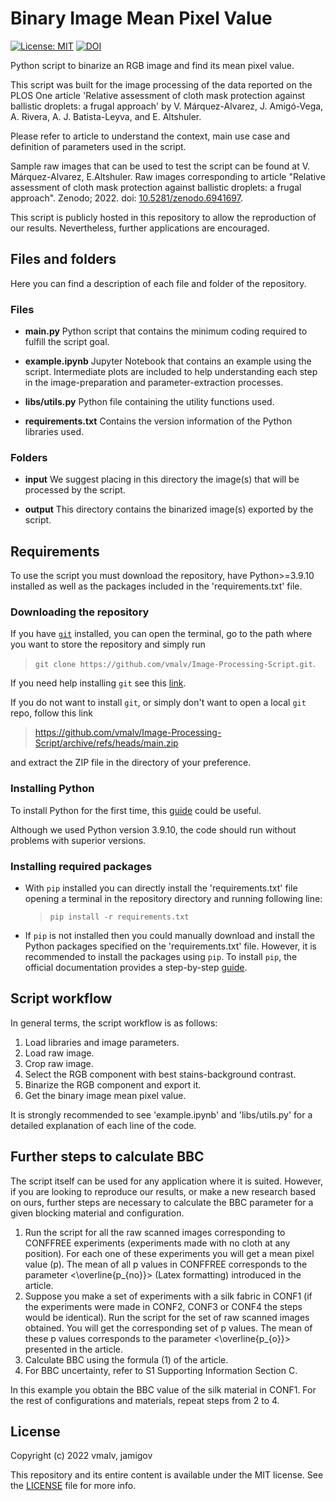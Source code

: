 # Binary Image Mean Pixel Value

[![License: MIT](https://img.shields.io/badge/License-MIT-brightgreen.svg)](https://opensource.org/licenses/MIT) [![DOI](https://zenodo.org/badge/DOI/10.5281/zenodo.6941697.svg)](https://doi.org/10.5281/zenodo.6941697)

Python script to binarize an RGB image and find its mean pixel value.

This script was built for the image processing of the data reported on the PLOS One article 'Relative assessment of cloth mask protection against ballistic droplets: a frugal approach' by V. Márquez-Alvarez, J. Amigó-Vega, A. Rivera, A. J. Batista-Leyva, and E. Altshuler.

Please refer to article to understand the context, main use case and definition of parameters used in the script.

Sample raw images that can be used to test the script can be found at V. Márquez-Alvarez, E.Altshuler. Raw images corresponding to article "Relative assessment of cloth mask protection against ballistic droplets: a frugal approach". Zenodo; 2022. doi: [10.5281/zenodo.6941697](https://doi.org/10.5281/zenodo.6941697).


This script is publicly hosted in this repository to allow the reproduction of our results. Nevertheless, further applications are encouraged. 


## Files and folders

Here you can find a description of each file and folder of the repository.

### Files

- **main.py**
Python script that contains the minimum coding required to fulfill the script goal.

- **example.ipynb**
Jupyter Notebook that contains an example using the script. Intermediate plots are included to help understanding each step in the image-preparation and parameter-extraction processes.

- **libs/utils.py**
Python file containing the utility functions used.

- **requirements.txt**
Contains the version information of the Python libraries used.

### Folders

- **input**
We suggest placing in this directory the image(s) that will be processed by the script.

- **output**
This directory contains the binarized image(s) exported by the script.


## Requirements

To use the script you must download the repository, have Python>=3.9.10 installed as well as the packages included in the 'requirements.txt' file.

### Downloading the repository

If you have [`git`](https://git-scm.com/ "Git official website") installed, you can open the terminal, go to the path where you want to store the repository and simply run 
> `git clone https://github.com/vmalv/Image-Processing-Script.git`.

If you need help installing `git` see this [link](https://github.com/git-guides/install-git "https://github.com/git-guides/install-git").

If you do not want to install `git`, or simply don't want to open a local `git` repo, follow this link 
> https://github.com/vmalv/Image-Processing-Script/archive/refs/heads/main.zip

and extract the ZIP file in the directory of your preference.

### Installing Python

To install Python for the first time, this [guide](https://realpython.com/installing-python/ "https://realpython.com/installing-python/") could be useful.

Although we used Python version 3.9.10, the code should run without problems with superior versions.

### Installing required packages

- With `pip` installed you can directly install the 'requirements.txt' file opening a terminal in the repository directory and running following line:
    > `pip install -r requirements.txt`

- If `pip` is not installed then you could manually download and install the Python packages specified on the 'requirements.txt' file.
However, it is recommended to install the packages using `pip`. To install `pip`, the official documentation provides a step-by-step [guide](https://pip.pypa.io/en/stable/installation/ "https://pip.pypa.io/en/stable/installation/").


## Script workflow

In general terms, the script workflow is as follows:

1. Load libraries and image parameters.
2. Load raw image.
3. Crop raw image.
4. Select the RGB component with best stains-background contrast.
5. Binarize the RGB component and export it.
6. Get the binary image mean pixel value.

It is strongly recommended to see 'example.ipynb' and 'libs/utils.py' for a detailed explanation of each line of the code.

## Further steps to calculate BBC

The script itself can be used for any application where it is suited. However, if you are looking to reproduce our results, or make a new research based on ours, further steps are necessary to calculate the BBC parameter for a given blocking material and configuration.

1. Run the script for all the raw scanned images corresponding to CONFFREE experiments (experiments made with no cloth at any position). For each one of these experiments you will get a mean pixel value (p). The mean of all p values in CONFFREE corresponds to the parameter <\overline{p_{no}}> (Latex formatting) introduced in the article. 
2. Suppose you make a set of experiments with a silk fabric in CONF1 (if the experiments were made in CONF2, CONF3 or CONF4 the steps would be identical). Run the script for the set of raw scanned images obtained. You will get the corresponding set of p values. The mean of these p values corresponds to the parameter <\overline{p_{o}}> presented in the article.
3. Calculate BBC using the formula (1) of the article.
4. For BBC uncertainty, refer to S1 Supporting Information Section C.

In this example you obtain the BBC value of the silk material in CONF1. For the rest of configurations and materials, repeat steps from 2 to 4.

## License

Copyright (c) 2022 vmalv, jamigov

This repository and its entire content is available under the MIT license. See the [LICENSE](/LICENSE) file for more info.
